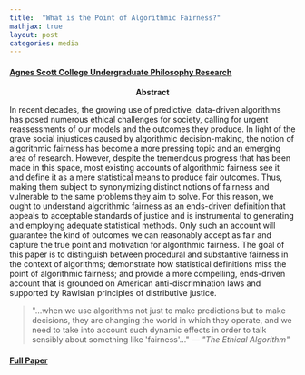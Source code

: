 ```yaml
---
title:  "What is the Point of Algorithmic Fairness?"
mathjax: true
layout: post
categories: media
---
```


#### [Agnes Scott College Undergraduate Philosophy Research](https://www.agnesscott.edu/academics/majors-minors/philosophy/index.html)

<center><b> Abstract </b></center>

In recent decades, the growing use of predictive, data-driven algorithms has posed numerous ethical challenges for society, calling for urgent reassessments of our models and the outcomes they produce. In light of the grave social injustices caused by algorithmic decision-making, the notion of algorithmic fairness has become a more pressing topic and an emerging area of research. However, despite the tremendous progress that has been made in this space, most existing accounts of algorithmic fairness see it and define it as a mere statistical means to produce fair outcomes. Thus, making them subject to synonymizing distinct notions of fairness and vulnerable to the same problems they aim to solve. For this reason, we ought to understand algorithmic fairness as an ends-driven definition that appeals to acceptable standards of justice and is instrumental to generating and employing adequate statistical methods. Only such an account will guarantee the kind of outcomes we can reasonably accept as fair and capture the true point and motivation for algorithmic fairness. The goal of this paper is to distinguish between procedural and substantive fairness in the context of algorithms; demonstrate how statistical definitions miss the point of algorithmic fairness; and provide a more compelling, ends-driven account that is grounded on American anti-discrimination laws and supported by Rawlsian principles of distributive justice.

> "...when we use algorithms not just to make predictions but to make decisions, they are changing the world in which they operate, and we need to take into account such dynamic effects in order to talk sensibly about something like 'fairness'..." &mdash; *"The Ethical Algorithm"*

#### [Full Paper](https://antonellabasso.github.io/Basso.2020.AF.Research.Short.pdf)
